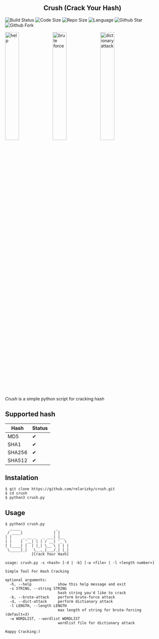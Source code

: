 <h2 align="center"> Crush (Crack Your Hash) </h2>

![Build Status](https://travis-ci.com/relarizky/crush.svg?branch=main)
![Code Size](https://img.shields.io/github/languages/code-size/relarizky/crush?color=brightgreen)
![Repo Size](https://img.shields.io/github/repo-size/relarizky/crush)
![Language](https://img.shields.io/github/languages/top/relarizky/crush?color=brightgreen)
![Github Star](https://img.shields.io/github/stars/relarizky/crush?style=social)
![Github Fork](https://img.shields.io/github/forks/relarizky/crush?style=social)

<img src="https://raw.githubusercontent.com/relarizky/crush/main/screenshot/help.png" height=30% width=30% alt="help"> <img src="https://raw.githubusercontent.com/relarizky/crush/main/screenshot/brute.png" height=30% width=30% alt="brute force"> <img src="https://raw.githubusercontent.com/relarizky/crush/main/screenshot/dict.png" height=30% width=30% alt="dictionary attack">

<i>Crush</i> is a simple python script for cracking hash

## Supported hash
|Hash|Status|
|----|------|
|MD5|✔|
|SHA1|✔|
|SHA256|✔|
|SHA512|✔|

## Instalation

```
$ git clone https://github.com/relarizky/crush.git
$ cd crush
$ python3 crush.py
```

## Usage

```
$ python3 crush.py
  _____                _
 / ____|              | |
| |     _ __ _   _ ___| |__
| |    | '__| | | / __| '_ \
| |____| |  | |_| \__ \ | | |
 \_____|_|   \__,_|___/_| |_|
            [Crack Your Hash]

usage: crush.py -s <hash> [-d | -b] [-w <file> | -l <length number>]

Simple Tool For Hash Cracking

optional arguments:
  -h, --help            show this help message and exit
  -s STRING, --string STRING
                        hash string you'd like to crack
  -b, --brute-attack    perform brute-force attack
  -d, --dict-attack     perform dictionary attack
  -l LENGTH, --length LENGTH
                        max length of string for brute-forcing (default=3)
  -w WORDLIST, --wordlist WORDLIST
                        wordlist file for dictionary attack

Happy Cracking:)
```
